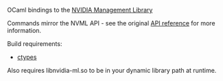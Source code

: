 OCaml bindings to the [NVIDIA Management Library](https://developer.nvidia.com/nvidia-management-library-nvml)

Commands mirror the NVML API - see the original
[API reference](http://developer.download.nvidia.com/assets/cuda/files/CUDADownloads/NVML/nvml.pdf)
for more information.

Build requirements:

* [ctypes](https://github.com/ocamllabs/ocaml-ctypes)

Also requires libnvidia-ml.so to be in your dynamic library path at runtime.
